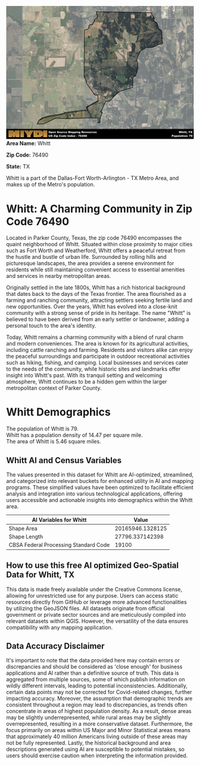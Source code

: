![Image Alt Text](../_images/76490.png)
**Area Name:** Whitt

**Zip Code:** 76490

**State:** TX

Whitt is a part of the Dallas-Fort Worth-Arlington - TX Metro Area, and makes up  of the Metro's population.  

# Whitt: A Charming Community in Zip Code 76490

Located in Parker County, Texas, the zip code 76490 encompasses the quaint neighborhood of Whitt. Situated within close proximity to major cities such as Fort Worth and Weatherford, Whitt offers a peaceful retreat from the hustle and bustle of urban life. Surrounded by rolling hills and picturesque landscapes, the area provides a serene environment for residents while still maintaining convenient access to essential amenities and services in nearby metropolitan areas.

Originally settled in the late 1800s, Whitt has a rich historical background that dates back to the days of the Texas frontier. The area flourished as a farming and ranching community, attracting settlers seeking fertile land and new opportunities. Over the years, Whitt has evolved into a close-knit community with a strong sense of pride in its heritage. The name "Whitt" is believed to have been derived from an early settler or landowner, adding a personal touch to the area's identity.

Today, Whitt remains a charming community with a blend of rural charm and modern conveniences. The area is known for its agricultural activities, including cattle ranching and farming. Residents and visitors alike can enjoy the peaceful surroundings and participate in outdoor recreational activities such as hiking, fishing, and camping. Local businesses and services cater to the needs of the community, while historic sites and landmarks offer insight into Whitt's past. With its tranquil setting and welcoming atmosphere, Whitt continues to be a hidden gem within the larger metropolitan context of Parker County.

# Whitt Demographics

The population of Whitt is 79.  
Whitt has a population density of 14.47 per square mile.  
The area of Whitt is 5.46 square miles.  

## Whitt AI and Census Variables

The values presented in this dataset for Whitt are AI-optimized, streamlined, and categorized into relevant buckets for enhanced utility in AI and mapping programs. These simplified values have been optimized to facilitate efficient analysis and integration into various technological applications, offering users accessible and actionable insights into demographics within the Whitt area.

| AI Variables for Whitt | Value |
|-------------|-------|
| Shape Area | 20165946.1328125 |
| Shape Length | 27796.337142398 |
| CBSA Federal Processing Standard Code | 19100 |

## How to use this free AI optimized Geo-Spatial Data for Whitt, TX

This data is made freely available under the Creative Commons license, allowing for unrestricted use for any purpose. Users can access static resources directly from GitHub or leverage more advanced functionalities by utilizing the GeoJSON files. All datasets originate from official government or private sector sources and are meticulously compiled into relevant datasets within QGIS. However, the versatility of the data ensures compatibility with any mapping application.

## Data Accuracy Disclaimer
It's important to note that the data provided here may contain errors or discrepancies and should be considered as 'close enough' for business applications and AI rather than a definitive source of truth. This data is aggregated from multiple sources, some of which publish information on wildly different intervals, leading to potential inconsistencies. Additionally, certain data points may not be corrected for Covid-related changes, further impacting accuracy. Moreover, the assumption that demographic trends are consistent throughout a region may lead to discrepancies, as trends often concentrate in areas of highest population density. As a result, dense areas may be slightly underrepresented, while rural areas may be slightly overrepresented, resulting in a more conservative dataset. Furthermore, the focus primarily on areas within US Major and Minor Statistical areas means that approximately 40 million Americans living outside of these areas may not be fully represented. Lastly, the historical background and area descriptions generated using AI are susceptible to potential mistakes, so users should exercise caution when interpreting the information provided.
